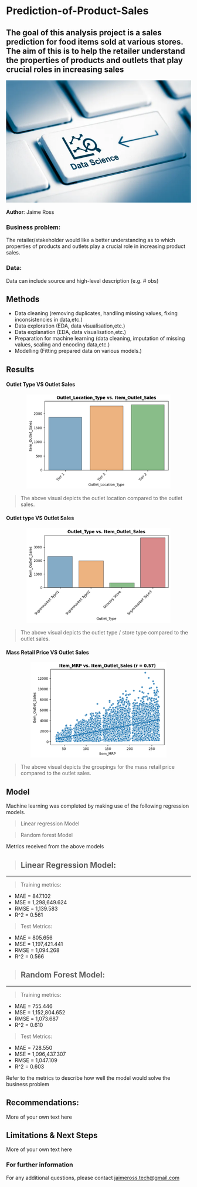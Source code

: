# Prediction-of-Product-Sales

## The goal of this analysis project is a sales prediction for food items sold at various stores. The aim of this is to help the retailer understand the properties of products and outlets that play crucial roles in increasing sales 

<p align = "center"> 
  <img src = "https://github.com/JaimeRoss/Prediction-of-Product-Sales/blob/main/ds.PNG">
</p>

**Author**: Jaime Ross

### Business problem:

The retailer/stakeholder would like a better understanding as to which properties of products and outlets play a crucial role in increasing product sales.


### Data:
Data can include source and high-level description (e.g. # obs)


## Methods
- Data cleaning (removing duplicates, handling missing values, fixing inconsistencies in data,etc.)
- Data exploration (EDA, data visualisation,etc.)
- Data explanation (EDA, data visualisation,etc.)
- Preparation for machine learning (data cleaning, imputation of missing values, scaling and encoding data,etc.)
- Modelling (Fitting prepared data on various models.)

## Results


#### Outlet Type VS Outlet Sales

<p align = "center"> 
  <img src = "https://github.com/JaimeRoss/Prediction-of-Product-Sales/blob/main/outtype.PNG">
</p>

> The above visual depicts the outlet location compared to the outlet sales.

#### Outlet type VS Outlet Sales

<p align = "center"> 
  <img src = "https://github.com/JaimeRoss/Prediction-of-Product-Sales/blob/main/outlet sales.PNG">
</p>

> The above visual depicts the outlet type / store type compared to the outlet sales.

#### Mass Retail Price VS Outlet Sales

<p align = "center"> 
  <img src = "https://github.com/JaimeRoss/Prediction-of-Product-Sales/blob/main/mrp.PNG">
</p>

> The above visual depicts the groupings for the mass retail price compared to the outlet sales.

## Model

Machine learning was completed by making use of the following regression models.

> Linear regression Model

> Random forest Model

Metrics received from the above models

>## Linear Regression Model:
 -------------------------
> Training metrics:
- MAE = 847.102
- MSE = 1,298,649.624
- RMSE = 1,139.583
- R^2 = 0.561

  
> Test Metrics:
- MAE = 805.656
- MSE = 1,197,421.441
- RMSE = 1,094.268
- R^2 = 0.566

>## Random Forest Model:
--------------------------
> Training metrics:
- MAE = 755.446
- MSE = 1,152,804.652
- RMSE = 1,073.687
- R^2 = 0.610

  
> Test Metrics:
- MAE = 728.550
- MSE = 1,096,437.307
- RMSE = 1,047.109
- R^2 = 0.603

  
Refer to the metrics to describe how well the model would solve the business problem

## Recommendations:

More of your own text here


## Limitations & Next Steps

More of your own text here


### For further information


For any additional questions, please contact jaimeross.tech@gmail.com
